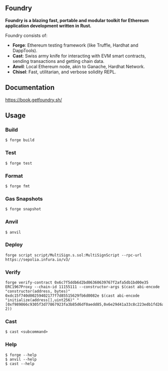 ## Foundry

**Foundry is a blazing fast, portable and modular toolkit for Ethereum application development written in Rust.**

Foundry consists of:

-   **Forge**: Ethereum testing framework (like Truffle, Hardhat and DappTools).
-   **Cast**: Swiss army knife for interacting with EVM smart contracts, sending transactions and getting chain data.
-   **Anvil**: Local Ethereum node, akin to Ganache, Hardhat Network.
-   **Chisel**: Fast, utilitarian, and verbose solidity REPL.

## Documentation

https://book.getfoundry.sh/

## Usage

### Build

```shell
$ forge build
```

### Test

```shell
$ forge test
```

### Format

```shell
$ forge fmt
```

### Gas Snapshots

```shell
$ forge snapshot
```

### Anvil

```shell
$ anvil
```

### Deploy

```shell
forge script script/MultiSign.s.sol:MultiSignScript --rpc-url https://sepolia.infura.io/v3/
```
### Verify
```shell
forge verify-contract 0x6c7f5ddb6d2bd06360639767f2afa5db1bd00e35 ERC1967Proxy --chain-id 11155111 --constructor-args $(cast abi-encode "constructor(address, bytes)" 0xdc15f740d00259402177f7d85515629fb6d0082e $(cast abi-encode "initialize(address[],uint256)" "[0xf989866c9305f3d77867923fa3b85d6df0aedd85,0x6e29d41a33c8c223edb1fd26a344335786d5f94d,0x9b543457bac8feec8d7bf82d2492aa814609d7a2]" 2)) 
```
### Cast

```shell
$ cast <subcommand>
```

### Help

```shell
$ forge --help
$ anvil --help
$ cast --help
```
